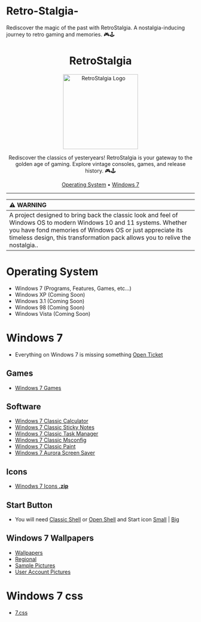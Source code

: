 # Retro-Stalgia-
  Rediscover the magic of the past with RetroStalgia. A nostalgia-inducing journey to retro gaming and memories. 🎮🕹️


<div align="center">
  <h1>RetroStalgia</h1>
</div>

<p align="center">
  <img src="retro_logo.png" alt="RetroStalgia Logo" width="200">
</p>

<p align="center">  
  Rediscover the classics of yesteryears! RetroStalgia is your gateway to the golden age of gaming. Explore vintage consoles, games, and release history. 🎮🕹️
</p>

<div align="center">
  <a href="#operating-system">Operating System</a> •
  <a href="#windows-7">Windows 7</a>
</div>

---


| :warning: WARNING          |
|:---------------------------|
| A project designed to bring back the classic look and feel of Windows OS to modern Windows 10 and 11 systems. Whether you have fond memories of Windows OS or just appreciate its timeless design, this transformation pack allows you to relive the nostalgia..    |

# Operating System

- Windows 7 (Programs, Features, Games, etc...)
- Windows XP (Coming Soon)
- Windows 3.1 (Coming Soon)
- Windows 98 (Coming Soon)
- Windows Vista (Coming Soon)

# Windows 7
- Everything on Windows 7 is missing something [Open Ticket](https://github.com/MRCYODev/Retro-Stalgia/issues)
## Games
- [Windows 7 Games](https://win7games.com/#games)
## Software
- [Windows 7 Classic Calculator](https://win7games.com/#calc)
- [Windows 7 Classic Sticky Notes](https://win7games.com/#sticky)
- [Windows 7 Classic Task Manager](https://win7games.com/#taskmgr)
- [Windows 7 Classic Msconfig](https://win7games.com/#msconfig)
- [Windows 7 Classic Paint](https://win7games.com/#mspaint)
- [Windows 7 Aurora Screen Saver](https://win7games.com/#aurora)
## Icons
- [Winodws 7 Icons **.zip**](https://github.com/MRCYODev/Retro-Stalgia/raw/main/windows-7/icons/Windows7_icons.zip)
## Start Button
- You will need [Classic Shell](http://www.classicshell.net/) or [Open Shell](https://github.com/Open-Shell/Open-Shell-Menu) and Start icon [Small](https://github.com/MRCYODev/Retro-Stalgia/blob/main/windows-7/icons/Windows%207%20Start%20Button%20Small%20Icons.png) | [Big](https://github.com/MRCYODev/Retro-Stalgia/blob/main/windows-7/icons/Windows%207.png)
## Windows 7 Wallpapers
- [Wallpapers](https://github.com/MRCYODev/Retro-Stalgia/tree/main/windows-7/wallpapers)
- [Regional](https://github.com/MRCYODev/Retro-Stalgia/tree/main/windows-7/regional)
- [Sample Pictures](https://github.com/MRCYODev/Retro-Stalgia/tree/main/windows-7/sample-pictures)
- [User Account Pictures](https://github.com/MRCYODev/Retro-Stalgia/tree/main/windows-7/user-account-pictures)
# Windows 7 css
- [7.css](https://github.com/khang-nd/7.css)









